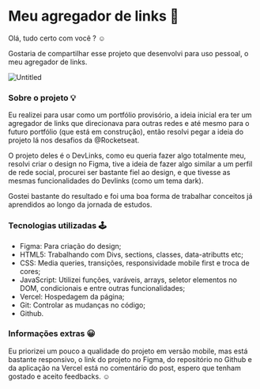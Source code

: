 # Meu agregador de links 🔗

Olá, tudo certo com você ? ☺ 

Gostaria de compartilhar esse projeto que desenvolvi para uso pessoal, o meu agregador de links.

![Untitled](https://s3-us-west-2.amazonaws.com/secure.notion-static.com/6a2ccb7f-f3f0-4233-9323-cbb12c60ed4c/Untitled.png)

### Sobre o projeto 💡

Eu realizei para usar como um portfólio provisório, a ideia inicial era ter um agregador de links que direcionava para outras redes e até mesmo para o futuro portfólio (que está em construção), então resolvi pegar a ideia do projeto lá nos desafios da @Rocketseat.

O projeto deles é o DevLinks, como eu queria fazer algo totalmente meu, resolvi criar o design no Figma, tive a ideia de fazer algo similar a um perfil de rede social, procurei ser bastante fiel ao design, e que tivesse as mesmas funcionalidades do Devlinks (como um tema dark). 

Gostei bastante do resultado e foi uma boa forma de trabalhar conceitos já aprendidos ao longo da jornada de estudos. 

### Tecnologias utilizadas 🕹

- Figma: Para criação do design;
- HTML5: Trabalhando com Divs, sections, classes, data-atributts etc;
- CSS: Media queries, transições, responsividade mobile first e troca de cores;
- JavaScript: Utilizei funções, varáveis, arrays, seletor elementos no DOM, condicionais e entre outras funcionalidades;
- Vercel: Hospedagem da página;
- Git: Controlar as mudanças no código;
- Github.

### Informações extras 😀

Eu priorizei um pouco a qualidade do projeto em versão mobile, mas está bastante responsivo, o link do projeto no Figma, do repositório no Github e da aplicação na Vercel está no comentário do post, espero que tenham gostado e aceito feedbacks. ☺
